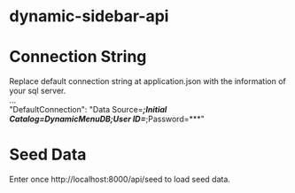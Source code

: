 # dynamic-sidebar-api

# Connection String
Replace default connection string at application.json with the information of your sql server.<br />
...<br />
"DefaultConnection": "Data Source=***;Initial Catalog=DynamicMenuDB;User ID=***;Password=***"<br />

# Seed Data
Enter once http://localhost:8000/api/seed to load seed data.
